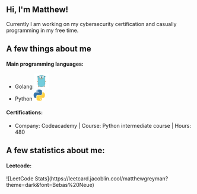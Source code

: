 <h2>Hi, I'm Matthew!</h2>
Currently I am working on my cybersecurity certification and casually programming in my free time.
</br>
<h2>A few things about me</h2>
<h4>Main programming languages:</h4>
<ul>
  <li>Golang <img src="assets/images/golang.png" width="40"></li>
  <li>Python <img src="assets/images/python.png" width="30"></li>
</ul>
<h4>Certifications:</h4>
  <ul>
    <li>Company: Codeacademy | Course: Python intermediate course | Hours: 480</li>
  </ul>
<h2>A few statistics about me:</h2>
<h4>Leetcode:</h4>
![LeetCode Stats](https://leetcard.jacoblin.cool/matthewgreyman?theme=dark&font=Bebas%20Neue)
